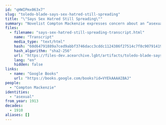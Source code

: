```yaml
---
id: "qHWIPmx063x7"
slug: "toledo-blade-says-sex-hatred-still-spreading"
title: "\"Says Sex Hatred Still Spreading\""
summary: "Novelist Compton Mackenzie expresses concern about an “asexual class” of people"
files:
  - filename: "says-sex-hatred-still-spreading-transcript.html"
    name: "Transcript"
    media_type: "text/html"
    hash: "60d64791889a7ced9abbf3746dacc3cddc1124386f27514c7f8c9079141938ff"
    hash_algorithm: "sha2-256"
    url: "https://files-dev.acearchive.lgbt/artifacts/toledo-blade-says-sex-hatred-still-spreading/says-sex-hatred-still-spreading-transcript.html"
    lang: "en"
    hidden: false
links:
  - name: "Google Books"
    url: "https://books.google.com/books?id=VYEkAAAAIBAJ"
people:
  - "Compton Mackenzie"
identities:
  - "asexual"
from_year: 1913
decades:
  - 1910
aliases: []
---
```

